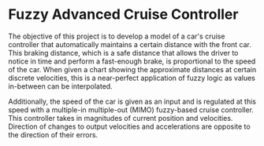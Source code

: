 # Fuzzy Advanced Cruise Controller

The objective of this project is to develop a model of a car's cruise controller that automatically maintains a certain distance with the front car. This braking distance, which is a safe distance that allows the driver to notice in time and perform a fast-enough brake, is proportional to the speed of the car. When given a chart showing the approximate distances at certain discrete velocities, this is a near-perfect application of fuzzy logic as values in-between can be interpolated. 

Additionally, the speed of the car is given as an input and is regulated at this speed with a multiple-in multiple-out (MIMO) fuzzy-based cruise controller. This controller takes in magnitudes of current position and velocities. Direction of changes to output velocities and accelerations are opposite to the direction of their errors.
